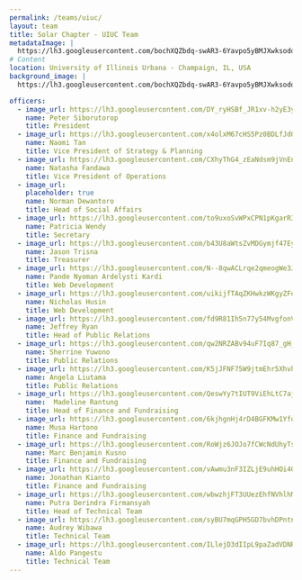 ```yaml
---
permalink: /teams/uiuc/
layout: team
title: Solar Chapter - UIUC Team
metadataImage: |
  https://lh3.googleusercontent.com/bochXQZbdq-swAR3-6Yavpo5yBMJXwksoddlCptCoPD_Ulj0E16VD_oVUYv7y8v5JE0llRFwWY5qnmd0wxM-uQDjbVNdd8wLoO1EVPixeazc4yVh5tI62bE62CNIadl2aJPvgL2LsKOWxMaid99_oWZ0eUKZPRubX1Yzd-zLtP0keYOfmOTaNPhQRZYvfxw7jx6uK-G9MNoredJYrbKrYVy4r-0EPm7zoNL7zlApBm5uInkr-Z6aAHOdx8_oH5bwlJ5E4wAzZ5umwCiTvPA85IlaFa_5HRYlyCOGdQuvEbnszVdWy29CbMkXMt2yjqAcNHc7CTRbtDmd2qlHxTyvUTWseVt3sm0ppUvm6dlMmt5YnGN4OVGe5JH1JiNaMMO-d9R0NsE1Hwo6I6q5ypmLRb8TGgAyRozEXPHeHp3mOImfnl_QF0NGzo-9Qb6Qu1yAtgeFobm5-N_rHRkIXFa9brnGE3e2JLPlI-uDPL3L794Yea7jza0fXHg9IUeSxOIuMD4CQl8pE-c1CrdQNGh9OGOQ0ac1HyuxNEAyjs4Pgi0IeXXsVRfh02kCniEt3P9KrqAiVmmtF1tC1u-rF6kJj61VdLGsO1HnHpe1B7e46IV8j2cvNIN7QB8t8FLPIZo6BsWc3RgbGwH3A_pS7JtC1fXJrTk3pEq-n_XRPrbwFqvMo02qqkrt5frWg4vrxA=w3586-h2018-no
# Content
location: University of Illinois Urbana - Champaign, IL, USA
background_image: |
  https://lh3.googleusercontent.com/bochXQZbdq-swAR3-6Yavpo5yBMJXwksoddlCptCoPD_Ulj0E16VD_oVUYv7y8v5JE0llRFwWY5qnmd0wxM-uQDjbVNdd8wLoO1EVPixeazc4yVh5tI62bE62CNIadl2aJPvgL2LsKOWxMaid99_oWZ0eUKZPRubX1Yzd-zLtP0keYOfmOTaNPhQRZYvfxw7jx6uK-G9MNoredJYrbKrYVy4r-0EPm7zoNL7zlApBm5uInkr-Z6aAHOdx8_oH5bwlJ5E4wAzZ5umwCiTvPA85IlaFa_5HRYlyCOGdQuvEbnszVdWy29CbMkXMt2yjqAcNHc7CTRbtDmd2qlHxTyvUTWseVt3sm0ppUvm6dlMmt5YnGN4OVGe5JH1JiNaMMO-d9R0NsE1Hwo6I6q5ypmLRb8TGgAyRozEXPHeHp3mOImfnl_QF0NGzo-9Qb6Qu1yAtgeFobm5-N_rHRkIXFa9brnGE3e2JLPlI-uDPL3L794Yea7jza0fXHg9IUeSxOIuMD4CQl8pE-c1CrdQNGh9OGOQ0ac1HyuxNEAyjs4Pgi0IeXXsVRfh02kCniEt3P9KrqAiVmmtF1tC1u-rF6kJj61VdLGsO1HnHpe1B7e46IV8j2cvNIN7QB8t8FLPIZo6BsWc3RgbGwH3A_pS7JtC1fXJrTk3pEq-n_XRPrbwFqvMo02qqkrt5frWg4vrxA=w3586-h2018-no

officers:
  - image_url: https://lh3.googleusercontent.com/DY_ryHSBf_JR1xv-h2yE3y5IIdeDyRK8ICNzxJ7zLQ7nAygOzOKjfTDi9NuvbNv0IFmRMia0BDmxE1g-Xq7h78lLuXVNMw4PCpZg2YmYBmCWD2aFBJugZTl1Hb43NWlKKd_VF2oaEcR7QSceD0QNduizDsxO1EbJ892T7SmMwuY9SdrSpih55zFrRb3Js6sMdQZUzu_gd4qH98FG-GRRFJjUh2UCjfzcF6i-L94dbzWiWroqEw0Pxm9WSj4w6qp9wsE550eNcmv9wFDQ6otd5vd6EGlBivQyC5Ra273GDp6HtO7gzZ-mpLdHK8pDShnrPhdHMNXTZox4-oVEI6Jk5l-kt9S9Fm3mlPzfNWFcwfa_aTk0pv1Sgq_ok7FkbQkYeBVI9hjSXSqQSM1-Xo2LBCU8YWRLRPxh1wDhwXdM_di3pMEgtm-d_0zKF2-kSauL3HxG1tKO5n7nmU2-nBz9wrjoLZt6uRt6itePA0s6yTHYV15wK2Z4JUC_oKRW4yLxSTdF9fwc5-I36_hu3flLDU4fUkhdJ-HEzgD1krIRfbO7zB4g1W9uDnFGGt0UzBDKd6YnNicxrbs86ZuCMgrLGBjui3sN6kWF0ADdMq7_PPeJF0rii8k3eLVcvegU-Egw4MqHkqptoz5d1EY8sof6KCtX4YDA6t8YymbiXjuCjouXxWoqFFDyNVs0Ps693A=w1442-h2018-no
    name: Peter Siborutorop
    title: President
  - image_url: https://lh3.googleusercontent.com/x4olxM67cHS5Pz0BDLfJdO1QKlvt765hk4erh7ouL4zJ0X-H7TpvhkJ_prhCRnik_-Vx93xhUi-E46XBpna8EJq7-Tduo6-gR08V8hcEkJE9s26TEQRpkPgZ18I6pcRRg2_W-iLCF59HcmwDWhIAGrc-PGiaN0GZ2YeZeO6tFzuBoGj9nwq-JBrVgF1kouq5m_Nuhop_w7TyYzzaV1SxsslCAotdsecWtH15CKJAWK2zTB-RbV5WdNAhmBFlvnKqRtqCOWCq6P7suQQq5TX9Bf1mmIL360_EX3L3CCY4dfbfx5mPZFyTL2rw7qSAbvz1izWyYBg8w_4PBbTEn8okxKql-JYncMZ16qs9lJcjpJtoCn2-s6wzB4nOXwcf0rd38upJJYfvXTWp1-ZX0zg218LXd-f_fL3_nXdtqgfiqLHwy1yjjGZWgbiHZLtY0Zlc1c1o9yE9BNMg_beczTneIvoOgFMP8OCqemG7BQgpxzXL5GCo5_6V1yGHffjYh_ZhXnHFSF2bBe_au_eL80AYlT2a9yHzzaF9hfamLSOOuYSNdFRYE9TeHdsYyL9MJki6SQR2lRIH3-LS27D-tbRKuG-TBVV6GUaNcAw_vvcMADKatOlHXvSOVkzJivWS4vAOObR1yuwNDVZuuqIsC3Cb6deNy0xeyIJft8d89roPp0cnviQdlwZBPuCtlWmTpQ=w1442-h2018-no
    name: Naomi Tan
    title: Vice President of Strategy & Planning
  - image_url: https://lh3.googleusercontent.com/CXhyThG4_zEaNdsm9jVnEnXl2cqVWiF-hHbZHYkbtMVFoGC-uj3hlTTkBw1ZPCAgAej5RpsQF3VjtlJ-4h0vGkKtN60w2kY9vMxpSFlL3ggM6i47BI5rGRXryLee2td6tUSAXziaFMnRFm38QzeV3o66pa-RCqBuloeoBFXPkzcEqJug97rMC0YK2MY7FS4GXpe1kPFu4X4WJonQgk5U1S40J8TwRani94ieJ21_ZOMTML8czbOyDJzc0JzsQ46l92z2Bjmct1iT_dFLINKKywYJcHprPw0oh8wHyXIJ7cQbHZ7vb2fn7Q8uCXrU3xlEs15WidzwiIITy9HQT0oh-uwE6AC0FyD9YiHl3Zta53wbNBDgH18-N8UjBhouTnUemi31GD2QrulVm3h-okIgTxIe3t4Pihgl40Y54ti5-kC9h2h64R_X3hXRdj5v9hJxf6MCn26gGk7JM-p42V75LshRoi-B_R6VFKsg0BNhheXB4SgRDa3ymwy2ZyBR4MS4gooEqUWXLBqFbKS1a1xsS7r4itRXgiRyar6uBE-lBJyVLbD1LwnbA3Pee9uu0rCPOrJECNowxr0hSHVoq_EfnW4aAmXdnHXMg07GV2YVM21l5p6cfNgq4XJayZxwdq-Tfv8P035oOaDb1nnf4qkzjHsvSZ6Nb4tE-0eTpAR3Yi2IpagClQ24pmQ3Bm5dJw=w1442-h2018-no
    name: Natasha Fandawa
    title: Vice President of Operations
  - image_url: 
    placeholder: true
    name: Norman Dewantoro
    title: Head of Social Affairs
  - image_url: https://lh3.googleusercontent.com/to9uxoSvWPxCPN1pKgarR3kKuZqJ6Ds_7TJnc0kKkUWJc_qbJE7o3sceV5ZQHGHgj0qhDAQjX4YQDBYiInLLzwWPe9Ek5z7ssg6KKqmWyXVEnFoDCbGyfWa2JMCuyDsrbCv5E_aucXlDzVFLoXRIBUDf6Ifb3kDUGlewo7_vbOdssoia0DjRDbOXecbRcKps0vVW-uMHhEbNL4U1UfgV3i3B0I01ocVf_eP_xnQ1JugEfnk65_15XfVXhwEG3I4NARmssrr1HTVKei3XbXjNE4g4jJV3m7ERnop_LdWCDWHZIQQ_nQyN9gyo9WLs8NvaPdfz61FC1Y3wBz_dfY0nIvToQxvqZGT87w-fVAXpY7QpwS6g2a9C1ixDeF5DrDvR108YDak5qUzEWzNa2aTZUACPidSFlDe5koT6ryav7LACrpbm_GDMtK7ly_e7KH_Hgv9knjWs7-GvieqPGsPWGmPjP8UUp38TeakmlxBwUgdu8laNfkN8mna8HZZG92y1v3dHjoM8hkHVc40xgdW-njX3AfDXqqN-3bo9VfsG7zU6wsWSFK8-ygZhXBSIYFvRlTzouOjbXQKg2eYeoZjHH_WLAYOIVpBnCso_QtSZG7WqaNO6t4jGjXgVuw7mLKF2KbZBGuXThAIx2EENNpd5zSyCi1X55SPbPnDlD8DtmtgS3f5ODY4IEy_fNEd6ZA=w1442-h2018-no
    name: Patricia Wendy
    title: Secretary
  - image_url: https://lh3.googleusercontent.com/b43U8aWtsZvMDGymjf47EyLq8ZWMGs3EidSWcVruPlSJCSl-yjE9dbkDijZLAn1gubjjZgHdlF4dGwMkGaBhrMaGIpMfObIYJmfR_zwwc3eNb646DwlP_mKFQSnWodv4YkXXHNeWgL2nNIzAJ6ABX2QZy_ekHbR_rLPSZvwhexq90AlOzCEzJD6WwS5rnQkxbmKBGC33iUJs9cQPUv3e6PKaNEOzJcj9W_W793M4nWDHepjKmihkfa46FPqByC-jJazpD9IsNDKFZjkUnOCBXkfLvj0BSOuUmqZo8ep2YV0gLGuWWgQMu-UjowCJmbYv5aComnYfZqUYulwJZ7B_iNCP1KP6ViNy6mp4NCN6Rrd3pGFkZDWive0LFYRK8AVi-ojGHRbvmS7cP79mChwDoWdfLkpBlh8QULTy60i_rOTsb-YUOEUP1KK4hS4heYEFaylR-Q8mB7umvmsu3eHR7CRpgQ8qh2FKNlM6wIxPzehYj3v3yAc4nSN35IaKSypw5Fr_Xi92Ky9DOzoTG5iSttAlq47PrRPvSFQ6X1xxSAlTz-cLWsHXrTo_60j9MfYFhaUeBhEEqZxkvzzYxwcqUq45iS8dev1Mt0dWAVGpnBNNkZSjG3C0Gj3JFB2Lcq0y7XIgjTh4MMRXcI5Ed8QDymK_MEJDFW9PX4SVeqv-A2rJgQ1kUVftPBtHSbCFSA=w1442-h2018-no
    name: Jason Trisna
    title: Treasurer
  - image_url: https://lh3.googleusercontent.com/N--8qwACLrqe2qmeogWe3JuPBw8ymSwzDM7fOIJB8VxXcOFBZhwOfYcLvpi4uLx1qdfyJuzXcZ_5rhtaJrlbug0Kt94rwE4Ri322pehpoUpY79up5eKHZAcvQDYQnWGcM5TrAbTXI6vid-HB8KjTt0V_JSRdIGh2GYoow6cjCZyUm7Uye_8xub46Y1sm82yrDW4bJ-LHFSuuYLz88qAVcqyuUkht33fAvvxuobGdktf7HTdLVgZkFw5iaUzgf0sYzkeh9dZ3MS08IuNFf-7VHxJGFJm-PtZSAusM8Xj4Sk5RqGn7VmvXy1n4V8EB_HTSHi7LYm0s13ct5k3IEpihony68QKCrl9vuYT1RN9XR5iRu9Yd6AMGrYu-rtBWPMj053zqokgd_hKL5H5z5u0TYmmsXB7gsZx6c9bX_3LLVXd59Wf34v4G36NOePyjfXC71F81DarHcz4I40k8mHE9FVrKTc4-XiBhzAkEtctXXWVtpuaeJTanhzUppw-BpSEAg7SQhujE-eBOxo39EX4ujpLm7ZDZ3joDdXWaVm9SucgJcalBhAMH_-q8iY7iwsoFqL1qhT18EefAqigYbEdtStdBXD-6ibEHrIXTmR651EaS5wkQk8bRDmCUahs1iW9-fai8GcCsFNMUsaV1lqKTUrk5iZx6PNzCd1GHiE0leka4AIuwZxMV4Yge9G8l7Q=w1442-h2018-no
    name: Pande Nyoman Ardelysti Kardi
    title: Web Development
  - image_url: https://lh3.googleusercontent.com/uikijfTAqZKHwkzWKgyZFqFYocUdISbkAmknuZOu_a7w5K--katckb2H7YDLNglNbJBDPkDyOUsLbNXrF0Eyz2WqE7VqZCgpXOce4Ge2J1DmBmx6J1AeD6DS0TlTsagKzFDAxaTwx94UPaZuabaqo2d9Oe8LjXyBIr6WSLdsp9LY5l4p-NIoEcj0u9x49lfJvtaiyl7lPVtAUdFCMxSbJYud47zc4zQ3388doFxRDFoOo-qjzS6DvDFHbbRof7IhsKXxESw9v2d-niogzmN7np1IpmiFkFcHcysBSpHFr_H3585Jslkoc5Sg9Hmvm_bBi7_vAMDwsiNnAzoUfN7Ems8XMjOBj30Bz3KScHauekBK64CxbTnfv854SdmuB2uLuBIY1sWvcSq_oAKkDQUB5KzeZiw19ZYxq0JiA5SOBO-1M8Awv2RG-eSHqdsNx7ztPW9Ym81QQ2m_8ThI2A1Xf0MGlxi1GvSaqowGTD-sNx0X33xemn-6U2EUGBERksxLOmxYZgMDzDg4eCxpv-Ec3B9jw9B_qrgegWW2tLNXQLcgZQEHpREzknQg-mZUc8vc9qNarRfUVTXOhVxtBg0jOyfGXgpzwUeYtJFxt-A6ArFpDBcDLn79gogjG7SbGz_1V6008bDy59TIXqZ8RmlcwBBonrLrAZnHOfpqHRneOqFkrbCiM57KzQe8uvou8g=w1442-h2018-no
    name: Nicholas Husin
    title: Web Development
  - image_url: https://lh3.googleusercontent.com/fd9R81Ih5n77y54MvgfonVQVRI5NawkJ6lItAWY5Wntd2t86V-7JD5yuEnVIQg449sSMN-B-uflMeBn2030pmeI0hleFAJfxtb_9qIxxY0RiPALn8knlYaIJbgO9CUZRkVIln3pWAQxWVECRIuBKSx1ZBZVAkqR1Y9LKl1K1G-OlaJ-D8woSjz6Wlj4seJRbRRJre7ApPmHkIDeu3GdEev0JTS9oGRGN992RBXt9Rmqa4I0giq2B1enGHwfXgqck05zsYZtpOX01v3rI3u2-zD5LTxdtbE_q2I5JO0Ycsp8sh1kb5V2h6E2LDX3F__1x2LR14zssjN4zzDPoxNT3gl4Zpduh4tBMLAovMTNV-rtg5fNgbT5vKBp0wRPNWWxdWNN0hOsueKPwRy1OJhKDpD0UXQoRfw56jh83wuqv4Me_nch_g4txYy2ucM1fwf7ce9kUqlhAWLhoN7CmSBbVPfZpSh8wkXPwaDe8mKfmhMAkVTm7psnrVaKH3esQ5aT2mBVJzpR7Z59cqpDwS87p5XpRzRvTPkqyWDcqKKytjEonez-wvEuFYf85O_xXByQP2PrTrIsrxnzxnX4Vlq9xsExD6_s141SV1KCUA_WUTAReZB_uG74J_76a_N-8VL5eFEPJbL-Zu8tP38pIYcvpN0eYHSGB0--2PKxT8YflW3a8XIofAsZEYzesfMWcnA=w1442-h2018-no
    name: Jeffrey Ryan
    title: Head of Public Relations
  - image_url: https://lh3.googleusercontent.com/qw2NRZABv94uF7Iq87_gH_-akIvxsXZCkMscVVpUDnApVxkGoBH-uOzZZ9DeR_8vgQqzWAC7N3fx_w_O5F7AofBWsv_4FzHmXJCBctvr4gkS99NTU5v0hwsjsFd1G-oMuwPbRPniY4lqlhbBE3VByl8kU4X7e1celd4DN8IlqR0zfpde_qmyGfkyUkXFSIoOhRZlQTkfxNoUC-Cj_01RYbaPIrpF4M4hdmnRiemTpVDu_3JgOmsP4JhqOdlc24XgvV4njODUEEUS38Dk9vz8P4Nbu8PnXGwQ4wjN9n3FWONgzPrLPxvViqUIXCPFcLti7anxtqVoAHXONqcpAqueI-M62BVRDAA1gBFlXq2eowzO5srAqUVDg2D-Jci6swrofiDOQjHyztKRy-016Dhc2mPQXU-Yt-QLD6CIQgXFYci6P4z6SU94G4FpXkDeqc2x_mCTE6DQOq9kQtPoTuv1-ARJRo4Czg32a3cCos3_-kxdMNYni59AXqoy9uSZzYWVzgollEkW1nkXv_w2gXG6kfDb8h9JUW1EsLQmxrIohSbETgVa4R0kxajLy4rAK5danHViQZwhM8T-PBEp0QdjNTtu3hOzx4UowVgb6sZBCxWeYgIzPxx4zQso0qq85AeZ6QaJK8Z2U5PyXRTM5qhBODJtovOWLFIDSrHBFhimitGYk_bl2C1amlImztCt7g=w1442-h2018-no
    name: Sherrine Yuwono    
    title: Public Relations
  - image_url: https://lh3.googleusercontent.com/K5jJFNF75W9jtmEhr5Xhvh7LBJfaaRQgO4L8nhheK172mrX82JZVEqvkeuOUSsiLBNxQSuTs9smIoMon9F6XrrdMg7i9siJi_DH_ljOgvM9oKLroqmtpZ-gB8OfEq_jdiKVpvnpecn-QA57YUiNmEKgYDil-IVf2W6sPrmnPkXRsHBhDPlEQESEkFXMfOPab1K6q08nG1C9KMxwZCf7IbHjgCfjyrbyUcjvrjL4tA-e1WNvsyPmXcE0hsBVSnZ8snQIEoZKJniCniUn3zQnw5qC71v-rIxgHXO1Zu6dXV8VvprXK0SDcWF81f0riBcnASW9XNy28H7RDeE1Ndf0lBJBZnH3nkM1vjIYs97YG7wEKvDEaujKvioVNH1n0BAUblORdT-JwQ7E7MR9YHzaWEwZBS-sS-ChPF2i2P3BpAwrm2P4zxJv4_FQwbWWQv143piUUUA-TS7v1F1xCcMzRgVkkQfqQ2hgjNTWonhiw9pNcIIFdYXJF5aGNiJde9IIWQ9dVmG-8Pr3QzNZ3m_zif4i86SvP52Fia9L5xEza-JbcJUWOzdcisSynWvzd-LXzuUI30eyohg0-s29xB4Pv6TKCWouQjWA1al9h5PBAfq-e18ieqsPH3E6toyF2qJm8hg493f6ixG6RvUsDvp8ZhM1ANyzh7gQThieaRAVBcef9pMLb1fBofTTEarANhA=w1442-h2018-no
    name: Angela Liutama
    title: Public Relations
  - image_url: https://lh3.googleusercontent.com/QeswYy7tIUT9ViEhLtC7ajJQn56ng8nSXVBc9HsHSLQ4o1kZ37UuA4TXUmv-xBx0I2WRwouWCJiDNJxqLkDtzOeEZY8ZLtm1j80p2H6zNj6qemnitJc8S_afy1IWpmclFfcVSqffcZDXMwrwVAL-0r31LHWrYO7k4ZlgzdyOjPp__lFBXNeTL2IPum1e1MtGQJ3bBcPB-l2r1CpdjTplZ96ybLNo6OO47wSpnFZ7wGWvCwi6VpSQonO15zBMkrzJUnhFOt7c1GUlm49ReoUVwWA7dxr2vqIWe6wnBpOc1YOHNqAIyDu7KTsVTixLM6H_3aB7mwrKY9Vg7rKwIve4fNdYo8XRfZuwgsfiPzJ1fs5_MZ8ePiZKQ_MtZWJXxmqjXdZiVkFqagmSq08ELei3baITR3gd3uqU3-Vm4LdPzzIg8HW6fbiD8jT9pIyE17qPf8hKXy38St56CyLwgwZbbMjrea96fz0JW-RnWW1abzbkEDo1qB9UqxTaiuRgkRb_G9znrwh0JhUAg1Qka9uUWtR9XmjUCTLdetcJ-IWyCBw-S8xa18ZIEIkkG3xsxFnDEZWlkfQ-UrA2KpUMP0rMct2MPYq-bzkktXBENZZhv-M4R4tosuv54ik1Ln_ROcx6SNxRnlgPiq-4m1VcE9Gb2l0cqeZr2Usisebf68cqEUu-Ig0wzOlFUTyWMhPhlQ=w1442-h2018-no
    name:  Madeline Rantung
    title: Head of Finance and Fundraising
  - image_url: https://lh3.googleusercontent.com/6kjhgnHj4rD4BGFKMw1YfoY_oMCBDGKOos5lI-24Xg3X1YsYGkPv4XqAaIaVEBOySJZ7X0naoPD7hnlDBHZmv_xrj6TrSsR3mhKFzALHoS8INu-4OznCd6hwVE7LqzeQj5UmD6pW6qP3HnrPVuerKVXx892UQllyMf6sW4AK-ineHvtbjqMdgKeldR6GNtik2PidE5H5StuHW3Novgk56e7Se1DXCm9SuF4F0iDmxM5TsLTm0E377Qm1upu5nNCK0MqQemKMmgzLucuAQGD0s6HcbJrOJgTfDGIg5QpOlju2FCs_C-M0UoFUJLegecq5XDE59Vx1sWVG8Pf513Y8igp4k3WO28JhQ39p-5-KTp6D_5w0Ml679F1FWk0QhY1wbsAf9RKc_-XrlmBPbiYFpBAe8IJ0tnLpE5ImHYZpH1hA4oXLP-TU8yuthWUk4ML1VuOVAiVS1wwxM4aep_lz4FSnC9bLdbCVG4EO3tFsRWZqOjUUuAFoQvqpsR87Cdt-MDHM82dt1lPsu1heyuOLr0zPXiVHNjGI9DiHCcACfn2WTRWvX1yoxzw506AlhvWMhdbZcfeF3x3-1n3LBm1DIZ_GNn5yK-3Sx7avaiB9WBEieLqoiG9DsreQRqhwD9aiQGkELBCL_zpRBAbc4611qZaef_1XfDxUa-buV8FwZguFHFA7AOVYpiIpKfNruw=w1442-h2018-no
    name: Musa Hartono
    title: Finance and Fundraising
  - image_url: https://lh3.googleusercontent.com/RoWjz6JOJo7fCWcNdUhyTsF0ZGMq1Jv03_rqGL6S8kCIolBLqQJqnRMgFNs0WMUvBq6evBpnjzJ21CqcRLVWv4vwhd0pKw-IJTtpxyI767JseXpPSWTZ7RhN4OZRGk6IzpeVO6HNpEnNcG0PuWqjSNFztkoTYmwJXRpmOPYps_uPFq11TfqHKa_v2F7m1ACHePhjBQXztlBMOZfcwLab3kRecDWQJtt8NEdCwDXrrbuR9kzMGIw_8Ihbzklisfz1wNHSFZCw0QMe98kLQ5ob-iOd3G4UK8XSErI8KEu_XRyS-9wdHWp7S4_-bGsUA4DMrfMsztWLj0s15sXrnh1YnZBywReOiY1m-JqVSNv7M_Q7BywWHepVPVfDCSSE17qWCJaalfuOO18vM9R9sbQTe7BYUwqAdqjDj_Y9mUb96_UQbahPoFOPXxw8RqDm_Oc332nnz_SGHXT1MwBwuFhSUcZl3_0kjcpC226k0ZaPPKS4LLlwuc_5813CVu2lx_QmT42EGQ2aDcYWcfLPhIohSaFwslnClH6cFY-sqwej4ObQLVV4H1be1sH2SRFZdwBZwosUkgDJrkDK-BG2db-ju9ZaKDSwg28llRd36CElBBrtVLXAkWCC94nhyQ0WqyOPotBAKD72IujpnyIDMy-IT5gD6VZtkNcrN2EntE_xb86a1cqWt1uxRNaWBdzHCQ=w1442-h2018-no
    name: Marc Benjamin Kusno
    title: Finance and Fundraising
  - image_url: https://lh3.googleusercontent.com/vAwmu3nF3IZLjE9uhHOi4G4mRxrp5Hcn7phOoX9xB0BIAVIvkaTIVDISt4cKssSHbEV5cWs4kn4AWhBpyQPIMvSbNmdcohAnoxWInaOAfLvljJn6cWz2fQK5EHxKNhu7o9dNM6VYtcLbg5bpvuhfhafKRw56DjMk95laK--fifXcN4PdjvB6Xf-kW6DCl2VdC3LUy8ha8yYjPOmVwMfsAjiIXPHR-kVq4Utyg0MciwKS_p8F_YA7cb_GTmQt5d4Kzh6Cis1uWOv892LVHt86LqkhaK98o-pjqWaghp7Wu2EvoS6VTmCMksyNyQOUsdwOtbEUGwzEgGUhF8Jz6pduBWHetLEdCwsOmvNYg6StYy2OP3lObd_qHaOCucfiMP0ylNR008NNW7vsyXHKWpYptqNCLAO91RJ2YO0bHCCtWba4LkZN7C_u-DkJjnM-GuyVZN3U6rDkWHqpFOtLf_o9jbeFE4PcYzhpcTiQEC-Mp9OTK7xVFmC-7UOgAq1Csq1Z6CeZW7USZ3vXj7OItOW4uydr08CyLMyw5XvcsRgV0po8fbJ2uwadO2W2ehVr9Evam8_0FNGVgKd6qhoCuKyZKcJ16TLbx4nKlWWZ9kFhvUZDevU9qNKdv0qWNerWy2ho0qi_moDXgnKxVToExPQ4vdchI5bkD_eYqVjYeNiINmSTZSyOpOZf7d7KskCBGA=w1442-h2018-no
    name: Jonathan Kianto
    title: Finance and Fundraising
  - image_url: https://lh3.googleusercontent.com/wbwzhjFT3UUezEhfNVhlhMTpUJKWPth-3_cmCyOAUovxKXnCHX7CBFjY_Z0favHUe_YmTthysm733tpP_oaBI8eb-FoYxoMSoQBs-_ammqlGfh27ZTGnuQQyJkSjEsRnxj17d9liordpSBbn2xoSxNMJU5gCfPpqgW6r1uGFB5092aI3Gh9J7bEg_PNhXc1p1fqtKpSNCDb1VVVvQCNo6Y4oZMhqxvQ9y_yWbQsnaubSdycAUm5RPrkmNhYTF0F-Yy_2HJrmey8ykMOZwmB8cISI8wU5wSsszCsQ2MyQFo7mpxTY4HZAxEj7wUZjS4bIfxfUM3fubqjcVHkWd4WgN6TWxqMkshfFfBrbU_gtrPVKLo5LbtUYCCQUGT1WCW8KPtOjrPUxSSiHOzZVVDMDd_Vx2bA-SmaADxEGI1bWjMfh0Sv6-PioffY01tp7V9iCArv0E6EszaqCjhEAlas8W8XOWaRwx3o5QxVO7RMrGyVzfye7xu9ijn1Y3VKNzjlBevojZScwu3WNXuftmmKrFLSmgjOhR3RfQHZ7VXJ2gu6FXUVmx4KUu8h8ha623o8KDZMzn1ncyd7t3kkkkV0NOedsVqJ17fS6Hc0s0gTtKnCvbw42alzepPlV0gs3xwoL7REl9O1jKdYJW8TXwrB0sjxzaPlQxYwnshyD2cnfUrqeHOGBUCNGZ6kdYmUqWA=w1442-h2018-no
    name: Putra Derindra Firmansyah
    title: Head of Technical Team
  - image_url: https://lh3.googleusercontent.com/syBU7mqGPH5GD7bvhDPntnRG-T3ld3hhiTBTJXxqHhp1CqapsgYBzH7gY6SpylNPypu-UQhUhJZCGQ3WM1rIBRPzqyCwyoV_75Hgox5L4oa5n0VlbBrUlpO35BnsJELa-Y35lpUrhTAd5pZ4tbZ26niDOSLWqBPHDRH-e2N57vJqq2Sq1uM_OxOSQapf9LvNMS-A7fxIkKHhDhewZl-W4u4Fd9eUj21cWHwaQMvhZ09m0oku-shcRJ-LpMf_HhvocemBqJafSYQRa5SrIBtb38D3dxzzWf4MrKBq7MPlkZ0M1pNDYdomLsgMoN5Bed55-CrdJj6-aio2ub9D3EY159gwZBTV_93eZ9mr3b0_O67T-J3O9AaByHz-gMp36WBng6m4hhbUTT4txhuvO0fVVNT9diKNUtTrUfoUba2CoRGcqwuNTMZiBaYDl1_lOSHStojtE4rHv57EuqfOdijV133Wn2cCsoX4TeL-auhlsw6Q--XAmwXCvcE69Sks4kJO5cC01LvAOWVSQ35qwBvv6YWdqHCD87__-W2W_Ab70_aPfj_N8RFOURO3xTT-ircJHMrrD25f8EFiDoMnSCxJR1PIxMWD2rT1DWMZILTJQSM8FTNGBf0RgnLqPE_Acp3uGAemvkM1SK8UaiBSWshZjVrNcyo9cB29oksfsTBt59O54hLs-Yx9TGobCGPQog=w1442-h2018-no
    name: Audrey Wibawa
    title: Technical Team
  - image_url: https://lh3.googleusercontent.com/ILlejD3dIIpL9paZadVDNRKynqCRod_UZyhKKcqTQj5o-YGV_M8WOKn_cogkMqjvhSsZv_Z8_WnbYtoOZNXemQeY_kJCys7ZKTl7Cg0WpglaIxg4HBloWe2mB2Vx8hB--OfhQ9IrqPUKn9so6nOrasBBIqklE6yI_iPQsWz5N3cpcjU6_raBS76xfZhQTJurft_YdQ5VbFl3OJ35wJbJbINBsWFP6JmG_cEMwNGrvStZOUH8_-W636vdn4wGz6x7ydziN-COn5WSzOaqLm0VyqMd1UCScm3fFbEucY3RNHdw05OA-uO6RSHTc3Ds4Gsizu3Zoq3xojtqxpCaMut7NuYvrH7LQBrIUSM91slzvosZif3zz5PvOlGsg3qIOMb0pJhaomOZIk7IudmTXCNLEedI44EmHi171Nqn_3nRu4TwzRZ0tVcBVxr2fqb09X6__6524tiAi8P55ZS5v5O2S8yPKg91UGS8dubaYoUWxFqAq_RCYRyPbCXA79j972inEV0FdPg8hURh9V_RLPfB-p01WwVAo8zSoTfykJSqJa4_cJEKdjgMBDSd4XHozSke679zmbVYl_O1ZLhXSJej0_A8o-fUG3bM1tPqmRaKtJ8n1xa89iUGsfq2ETp8AB0L7y5FWYfsIndUvSpigZ0GcLwuTj6Drj9ZqEeqW309YOjGb79osF0lpxqSswUaKw=w1442-h2018-no
    name: Aldo Pangestu
    title: Technical Team
---
```

